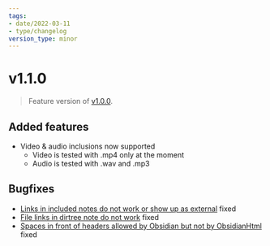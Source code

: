 ```yaml
---
tags:
- date/2022-03-11
- type/changelog
version_type: minor
---
```

   
# v1.1.0   
> Feature version of [v1.0.0](../Changelog/v1.0.0.md).   
   
## Added features   
   
- Video & audio inclusions now supported   
	- Video is tested with .mp4 only at the moment   
	- Audio is tested with .wav and .mp3   
   
## Bugfixes   
   
- [Links in included notes do not work or show up as external](../Buglog/Links%20in%20included%20notes%20do%20not%20work%20or%20show%20up%20as%20external.md) fixed   
- [File links in dirtree note do not work](../Buglog/File%20links%20in%20dirtree%20note%20do%20not%20work.md) fixed   
- [Spaces in front of headers allowed by Obsidian but not by ObsidianHtml](../Buglog/Spaces%20in%20front%20of%20headers%20allowed%20by%20Obsidian%20but%20not%20by%20ObsidianHtml.md) fixed